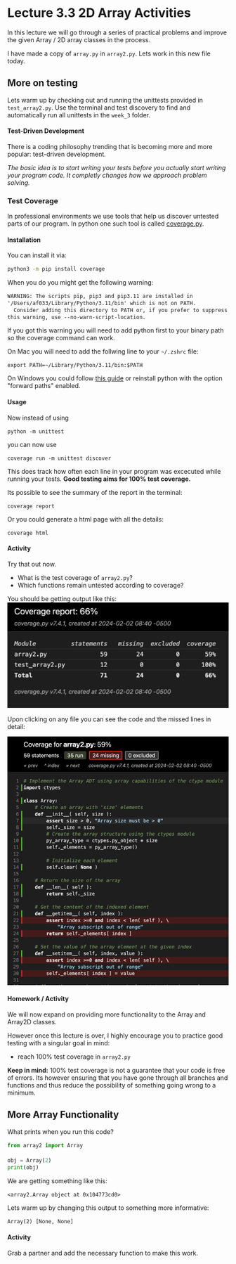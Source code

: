 # Lecture 3.3 2D Array Activities

In this lecture we will go through a series of practical problems and improve the given Array / 2D array classes in the process.

I have made a copy of `array.py` in `array2.py`. Lets work in this new file today.

## More on testing

Lets warm up by checking out and running the unittests provided in `test_array2.py`. Use the terminal and test discovery to find and automatically run all unittests in the `week_3` folder.

#### Test-Driven Development
There is a coding philosophy trending that is becoming more and more popular: test-driven development.

_The basic idea is to start writing your tests before you actually start writing your program code. It completly changes how we approach problem solving._

### Test Coverage
In professional environments we use tools that help us discover untested parts of our program. In python one such tool is called [coverage.py](https://coverage.readthedocs.io/en/7.4.1/).


#### Installation
You can install it via:
```bash
python3 -m pip install coverage
```

When you do you might get the following warning:
```
WARNING: The scripts pip, pip3 and pip3.11 are installed in '/Users/af033/Library/Python/3.11/bin' which is not on PATH.
  Consider adding this directory to PATH or, if you prefer to suppress this warning, use --no-warn-script-location.
```

If you got this warning you will need to add python first to your binary path so the coverage command can work.

On Mac you will need to add the follwing line to your `~/.zshrc` file:
```
export PATH=~/Library/Python/3.11/bin:$PATH
```
On Windows you could follow [this guide](https://helpdeskgeek.com/windows-10/add-windows-path-environment-variable/) or reinstall python with the option "forward paths" enabled.

#### Usage
Now instead of using
```
python -m unittest
```
you can now use
```
coverage run -m unittest discover
```

This does track how often each line in your program was excecuted while running your tests. **Good testing aims for 100% test coverage.**

Its possible to see the summary of the report in the terminal:
```
coverage report
```

Or you could generate a html page with all the details:
```
coverage html
```

#### Activity
Try that out now.
- What is the test coverage of `array2.py`?
- Which functions remain untested according to coverage?

You should be getting output like this:
![](images/coverage1.png)

Upon clicking on any file you can see the code and the missed lines in detail:

![](images/coverage2.png)

#### Homework / Activity
We will now expand on providing more functionality to the Array and Array2D classes.

However once this lecture is over, I highly encourage you to practice good testing with a singular goal in mind:
- reach 100% test coverage in  `array2.py`

**Keep in mind:** 100% test coverage is not a guarantee that your code is free of errors. Its however ensuring that you have gone through all branches and functions and thus reduce the possibility of something going wrong to a minimum.


## More Array Functionality
What prints when you run this code?
```python
from array2 import Array

obj = Array(2)
print(obj)
```
We are getting something like this:
```
<array2.Array object at 0x104773cd0>
```

Lets warm up by changing this output to something more informative:
```
Array(2) [None, None]
```

#### Activity
Grab a partner and add the necessary function to make this work.
